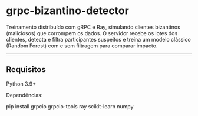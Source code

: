 # grpc-bizantino-detector

Treinamento distribuído com gRPC e Ray, simulando clientes bizantinos (maliciosos) que corrompem os dados. O servidor recebe os lotes dos clientes, detecta e filtra participantes suspeitos e treina um modelo clássico (Random Forest) com e sem filtragem para comparar impacto.

------------------------

## Requisitos 

Python 3.9+

Dependências:

pip install grpcio grpcio-tools ray scikit-learn numpy

